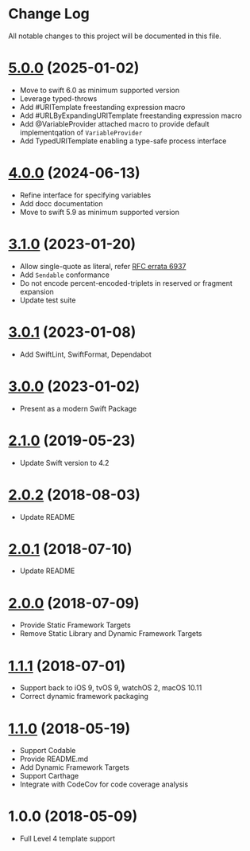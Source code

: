 # Change Log

All notable changes to this project will be documented in this file.

<a name="5.0.0"></a>
# [5.0.0](https://github.com/SwiftScream/URITemplate/compare/4.0.0...5.0.0) (2025-01-02)

- Move to swift 6.0 as minimum supported version
- Leverage typed-throws
- Add #URITemplate freestanding expression macro
- Add #URLByExpandingURITemplate freestanding expression macro
- Add @VariableProvider attached macro to provide default implementqation of `VariableProvider`
- Add TypedURITemplate enabling a type-safe process interface

<a name="4.0.0"></a>
# [4.0.0](https://github.com/SwiftScream/URITemplate/compare/3.1.0...4.0.0) (2024-06-13)

- Refine interface for specifying variables
- Add docc documentation
- Move to swift 5.9 as minimum supported version


<a name="3.1.0"></a>
# [3.1.0](https://github.com/SwiftScream/URITemplate/compare/3.0.1...3.1.0) (2023-01-20)

- Allow single-quote as literal, refer [RFC errata 6937](https://www.rfc-editor.org/errata/eid6937)
- Add `Sendable` conformance
- Do not encode percent-encoded-triplets in reserved or fragment expansion
- Update test suite


<a name="3.0.1"></a>
# [3.0.1](https://github.com/SwiftScream/URITemplate/compare/3.0.0...3.0.1) (2023-01-08)

- Add SwiftLint, SwiftFormat, Dependabot


<a name="3.0.0"></a>
# [3.0.0](https://github.com/SwiftScream/URITemplate/compare/2.1.0...3.0.0) (2023-01-02)

- Present as a modern Swift Package


<a name="2.1.0"></a>
# [2.1.0](https://github.com/SwiftScream/URITemplate/compare/2.0.1...2.1.0) (2019-05-23)

- Update Swift version to 4.2

<a name="2.0.2"></a>
# [2.0.2](https://github.com/SwiftScream/URITemplate/compare/2.0.1...2.0.2) (2018-08-03)

- Update README


<a name="2.0.1"></a>
# [2.0.1](https://github.com/SwiftScream/URITemplate/compare/2.0.0...2.0.1) (2018-07-10)

- Update README


<a name="2.0.0"></a>
# [2.0.0](https://github.com/SwiftScream/URITemplate/compare/1.1.1...2.0.0) (2018-07-09)

- Provide Static Framework Targets
- Remove Static Library and Dynamic Framework Targets


<a name="1.1.1"></a>
# [1.1.1](https://github.com/SwiftScream/URITemplate/compare/1.1.0...1.1.1) (2018-07-01)

- Support back to iOS 9, tvOS 9, watchOS 2, macOS 10.11
- Correct dynamic framework packaging


<a name="1.1.0"></a>
# [1.1.0](https://github.com/SwiftScream/URITemplate/compare/1.0.0...1.1.0) (2018-05-19)

- Support Codable
- Provide README.md
- Add Dynamic Framework Targets
- Support Carthage
- Integrate with CodeCov for code coverage analysis


<a name="1.0.0"></a>
# 1.0.0 (2018-05-09)

- Full Level 4 template support
